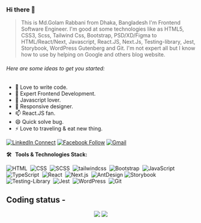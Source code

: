 ### Hi there 👋

> This is Md.Golam Rabbani from Dhaka, Bangladesh I'm Frontend Software Engineer. I'm good at some technologies like as HTML5, CSS3, Scss, Tailwind Css, Bootstrap, PSD/XD/Figma to HTML/React/Next, Javascript, React.JS, Next.Js, Testing-library, Jest, Storybook, WordPress Gutenberg and Git. I'm not expert all but I know how to use by helping on Google and others blog website.

###### Here are some ideas to get you started:

- 🔭 Love to write code.
- 🌱 Expert Frontend Development.
- 🤔 Javascript lover.
- 💬 Responsive designer.
- 📫 React.JS fan.
- 😄 Quick solve bug.
- ⚡ Love to traveling & eat new thing. 

[![LinkedIn Connect](https://img.shields.io/badge/%20-Connect-black?color=14171A&labelColor=212121&logo=linkedin&logoColor=ffffff)](https://www.linkedin.com/in/rabbanicse69/)
[![Facebook Follow](https://img.shields.io/badge/%20-Connect-black?color=14171A&labelColor=1976d2&logo=facebook&logoColor=ffffff)](https://www.facebook.com/golamrabbani.69/)
[![Gmail](https://img.shields.io/badge/%20-Send%20Mail-black?color=14171A&labelColor=ef5350&logo=gmail&logoColor=ffffff)](mailto:rabbani.cse.69@gmail.com?subject=From%20GitHub&body=Hi,%20there.%20Found%20you%20from%20GitHub.)


**🛠 &nbsp; Tools & Technologies Stack:**

![HTML](https://img.shields.io/badge/-HTML-333333?style=flat&logo=HTML5)&nbsp;
![CSS](https://img.shields.io/badge/-CSS-333333?style=flat&logo=CSS3&logoColor=1572B6)&nbsp;
![SCSS](https://img.shields.io/badge/-SCSS-333333?style=flat&logo=SASS&logoColor=1572B6)&nbsp;
![tailwindcss](https://img.shields.io/badge/-tailwindcss-333333?style=flat&logo=tailwindcss&logoColor=1572B6)&nbsp;
![Bootstrap](https://img.shields.io/badge/-Bootstrap-333333?style=flat&logo=bootstrap&logoColor=563D7C)&nbsp;
![JavaScript](https://img.shields.io/badge/-JavaScript-333333?style=flat&logo=javascript)&nbsp;
![TypeScript](https://img.shields.io/badge/-TypeScript-333333?style=flat&logo=TypeScript&logoColor=563D7C)&nbsp;
![React](https://img.shields.io/badge/-React-333333?style=flat&logo=react)&nbsp;
![Next.js](https://img.shields.io/badge/-Next.js-333333?style=flat&logo=next.js)&nbsp;
![AntDesign](https://img.shields.io/badge/-AntDesign-0081CB?style=plastic&logo=AntDesign&logoColor=563D7C)
![Storybook](https://img.shields.io/badge/-Storybook-333333?style=flat&logo=Storybook&logoColor=563D7C)&nbsp;
![Testing-Library](https://img.shields.io/badge/-TestingLibrary-333333?style=flat&logo=TestingLibrary&logoColor=563D7C)&nbsp;
![Jest](https://img.shields.io/badge/-Jest-333333?style=flat&logo=Jest&logoColor=563D7C)&nbsp;
![WordPress](https://img.shields.io/badge/-WordPress-333333?style=flat&logo=wordpress&logoColor=563D7C)&nbsp;
![Git](https://img.shields.io/badge/-Git-333333?style=flat&logo=git)&nbsp;
<br/>

## **Coding status -**

<p align = "center">
<img src="https://github-readme-stats.vercel.app/api?username=rabbani6020&count_private=true&include_all_commits=true&show_icons=true&theme=gotham&line_height=27&hide_border=true">

<img src="https://github-readme-stats.vercel.app/api/top-langs/?username=rabbani6020&show_icons=true&hide=html,css&theme=gotham&line_height=27&hide_border=true">

</p>
